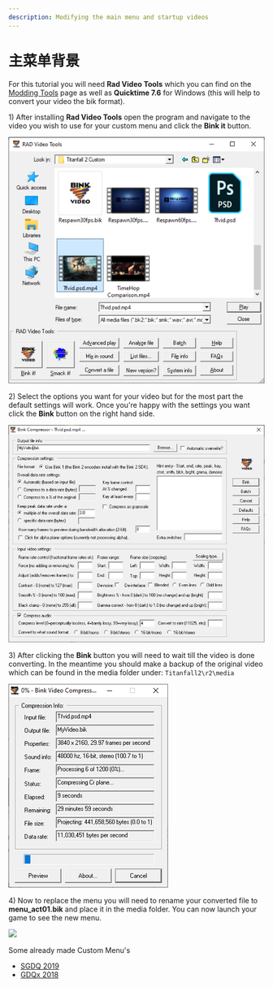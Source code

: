 ```yaml
---
description: Modifying the main menu and startup videos
---
```


# 主菜单背景

For this tutorial you will need **Rad Video Tools** which you can find on the [Modding Tools](../../../how-to-start-modding/modding-introduction/modding-tools/) page as well as **Quicktime 7.6** for Windows \(this will help to convert your video the bik format\).

1\) After installing **Rad Video Tools** open the program and navigate to the video you wish to use for your custom menu and click the **Bink it** button.

![](../../../.gitbook/assets/bik1.png)

2\) Select the options you want for your video but for the most part the default settings will work. Once you're happy with the settings you want click the **Bink** button on the right hand side.

![](../../../.gitbook/assets/bik2.png)

3\) After clicking the **Bink** button you will need to wait till the video is done converting. In the meantime you should make a backup of the original video which can be found in the media folder under: `Titanfall2\r2\media`

![](../../../.gitbook/assets/bik3.png)

4\) Now to replace the menu you will need to rename your converted file to **menu\_act01.bik** and place it in the media folder. You can now launch your game to see the new menu.

![](../../../.gitbook/assets/snapshot0005.jpg)

Some already made Custom Menu's

* [SGDQ 2019](https://www.youtube.com/watch?v=jVn4hRA8pJY)
* [GDQx 2018](https://www.youtube.com/watch?v=b-mU1Nq4eck)




